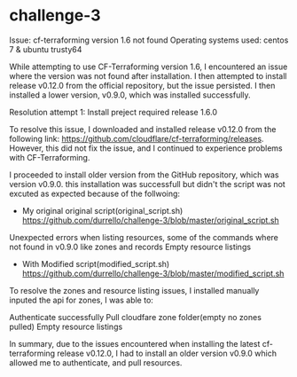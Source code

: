 # challenge-3

Issue: cf-terraforming version 1.6 not found
Operating systems used: centos 7 & ubuntu trusty64

While attempting to use CF-Terraforming version 1.6, I encountered an issue where the version was not found after installation. I then attempted to install release v0.12.0 from the official repository, but the issue persisted. I then installed a lower version, v0.9.0, which was installed successfully.

Resolution attempt 1: Install preject required release 1.6.0

To resolve this issue, I downloaded and installed release v0.12.0 from the following link: https://github.com/cloudflare/cf-terraforming/releases. However, this did not fix the issue, and I continued to experience problems with CF-Terraforming.

I proceeded to install older version from the GitHub repository, which was version v0.9.0. this installation was successfull but didn't the script was not excuted as expected because of the follwoing:

- My original original script(original_script.sh) https://github.com/durrello/challenge-3/blob/master/original_script.sh

Unexpected errors when listing resources, some of the commands where not found in v0.9.0 like zones and records
Empty resource listings

- With Modified script(modified_script.sh) https://github.com/durrello/challenge-3/blob/master/modified_script.sh

To resolve the zones and resource listing issues, I installed manually inputed the api for zones, I was able to:

Authenticate successfully
Pull cloudfare zone folder(empty no zones pulled)
Empty resource listings

In summary, due to the issues encountered when installing the latest cf-terraforming release v0.12.0, I had to install an older version v0.9.0 which allowed me to authenticate, and pull resources.

